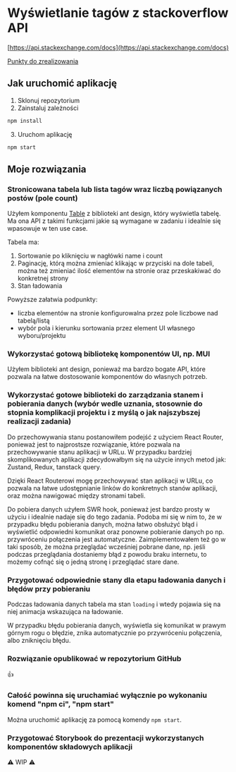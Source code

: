 # Wyświetlanie tagów z stackoverflow API

[https://api.stackexchange.com/docs](https://api.stackexchange.com/docs)

[Punkty do zrealizowania](/docs/zadanie.md)

## Jak uruchomić aplikację

1. Sklonuj repozytorium
2. Zainstaluj zależności

```bash
npm install
```

3. Uruchom aplikację

```bash
npm start
```

## Moje rozwiązania

### Stronicowana tabela lub lista tagów wraz liczbą powiązanych postów (pole count)

Użyłem komponentu [Table](https://ant.design/components/table) z biblioteki ant design, który wyświetla tabelę. Ma ona API z takimi funkcjami jakie są wymagane w zadaniu i idealnie się wpasowuje w ten use case.

Tabela ma:

1. Sortowanie po kliknięciu w nagłówki name i count
2. Paginację, którą można zmieniać klikając w przyciski na dole tabeli, można też zmieniać ilość elementów na stronie oraz przeskakiwać do konkretnej strony
3. Stan ładowania

Powyższe załatwia podpunkty:

- liczba elementów na stronie konfigurowalna przez pole liczbowe nad tabelą/listą
- wybór pola i kierunku sortowania przez element UI własnego wyboru/projektu

### Wykorzystać gotową bibliotekę komponentów UI, np. MUI

Użyłem biblioteki ant design, ponieważ ma bardzo bogate API, które pozwala na łatwe dostosowanie komponentów do własnych potrzeb.

### Wykorzystać gotowe biblioteki do zarządzania stanem i pobierania danych (wybór wedle uznania, stosownie do stopnia komplikacji projektu i z myślą o jak najszybszej realizacji zadania)

Do przechowywania stanu postanowiłem podejść z użyciem React Router, ponieważ jest to najprostsze rozwiązanie, które pozwala na przechowywanie stanu aplikacji w URLu. W przypadku bardziej skomplikowanych aplikacji zdecydowałbym się na użycie innych metod jak: Zustand, Redux, tanstack query.

Dzięki React Routerowi mogę przechowywać stan aplikacji w URLu, co pozwala na łatwe udostępnianie linków do konkretnych stanów aplikacji, oraz można nawigować między stronami tabeli.

Do pobiera danych użyłem SWR hook, ponieważ jest bardzo prosty w użyciu i idealnie nadaje się do tego zadania. Podoba mi się w nim to, że w przypadku błędu pobierania danych, można łatwo obsłużyć błąd i wyświetlić odpowiedni komunikat oraz ponowne pobieranie danych po np. przywróceniu połączenia jest automatyczne. Zaimplementowałem też go w taki sposób, że można przeglądać wcześniej pobrane dane, np. jeśli podczas przeglądania dostaniemy błąd z powodu braku internetu, to możemy cofnąć się o jedną stronę i przeglądać stare dane.

### Przygotować odpowiednie stany dla etapu ładowania danych i błędów przy pobieraniu

Podczas ładowania danych tabela ma stan `loading` i wtedy pojawia się na niej animacja wskazująca na ładowanie.

W przypadku błędu pobierania danych, wyświetla się komunikat w prawym górnym rogu o błędzie, znika automatycznie po przywróceniu połączenia, albo zniknięciu błędu.

### Rozwiązanie opublikować w repozytorium GitHub

👍

### Całość powinna się uruchamiać wyłącznie po wykonaniu komend "npm ci", "npm start"

Można uruchomić aplikację za pomocą komendy `npm start`.

### Przygotować Storybook do prezentacji wykorzystanych komponentów składowych aplikacji

⚠️ WIP ⚠️
